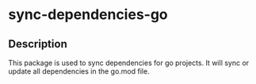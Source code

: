 # sync-dependencies-go

## Description
This package is used to sync dependencies for go projects. It will sync or update all dependencies in the go.mod file.